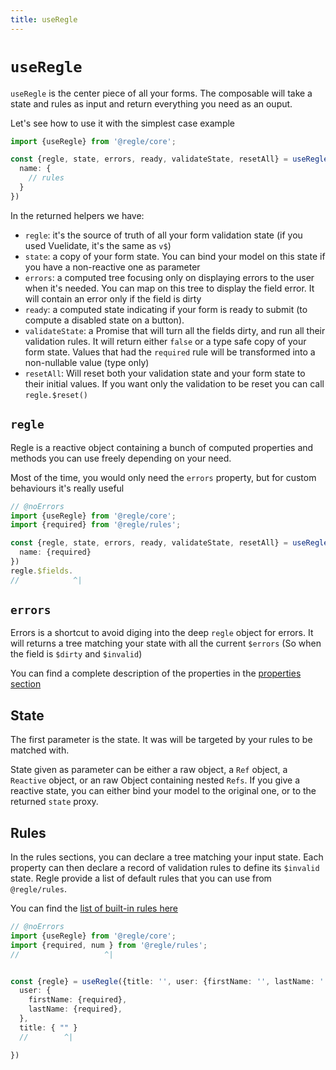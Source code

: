 ```yaml
---
title: useRegle
---
```



# `useRegle`

`useRegle` is the center piece of all your forms. The composable will take a state and rules as input and return everything you need as an ouput.

Let's see how to use it with the simplest case example

``` ts twoslash
import {useRegle} from '@regle/core';

const {regle, state, errors, ready, validateState, resetAll} = useRegle({name: ''}, {
  name: {
    // rules
  }
})
```

In the returned helpers we have:

- `regle`: it's the source of truth of all your form validation state (if you used Vuelidate, it's the same as `v$`)
- `state`: a copy of your form state. You can bind your model on this state if you have a non-reactive one as parameter
- `errors`: a computed tree focusing only on displaying errors to the user when it's needed. You can map on this tree to display the field error. It will contain an error only if the field is dirty
- `ready`: a computed state indicating if your form is ready to submit (to compute a disabled state on a button).
- `validateState`: a Promise that will turn all the fields dirty, and run all their validation rules. It will return either `false` or a type safe copy of your form state. Values that had the `required` rule will be transformed into a non-nullable value (type only)
- `resetAll`: Will reset both your validation state and your form state to their initial values. If you want only the validation to be reset you can call `regle.$reset()`


## `regle`

Regle is a reactive object containing a bunch of computed properties and methods you can use freely depending on your need.

Most of the time, you would only need the `errors` property, but for custom behaviours it's really useful

``` ts twoslash
// @noErrors
import {useRegle} from '@regle/core';
import {required} from '@regle/rules';

const {regle, state, errors, ready, validateState, resetAll} = useRegle({name: ''}, {
  name: {required}
})
regle.$fields.
//            ^|
```

## `errors`

Errors is a shortcut to avoid diging into the deep `regle` object for errors. It will returns a tree matching your state with all the current `$errors` (So when the field is `$dirty` and `$invalid`)

You can find a complete description of the properties in the [properties section](/core-concepts/validation-properties)

## State

The first parameter is the state. It was will be targeted by your rules to be matched with.

State given as parameter can be either a raw object, a `Ref` object, a `Reactive` object, or an raw Object containing nested `Refs`. If you give a reactive state, you can either bind your model to the original one, or to the returned `state` proxy.

## Rules

In the rules sections, you can declare a tree matching your input state. Each property can then declare a record of validation rules to define its `$invalid` state.
Regle provide a list of default rules that you can use from `@regle/rules`.

You can find the [list of built-in rules here](/core-concepts/rules/built-in-rules)

``` ts twoslash
// @noErrors
import {useRegle} from '@regle/core';
import {required, num } from '@regle/rules';
//                   ^|


const {regle} = useRegle({title: '', user: {firstName: '', lastName: ''}}, {
  user: {
    firstName: {required},
    lastName: {required},
  },
  title: { "" }
  //        ^|

})
```

